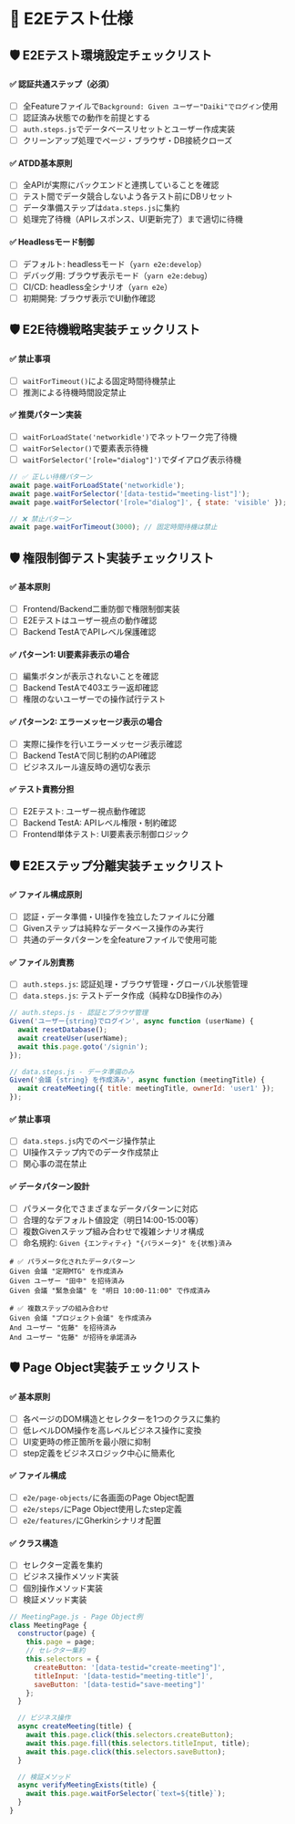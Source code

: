 # 🧪 E2Eテスト仕様

## 🛡️ E2Eテスト環境設定チェックリスト

#### ✅ 認証共通ステップ（必須）
- [ ] 全Featureファイルで`Background: Given ユーザー"Daiki"でログイン`使用
- [ ] 認証済み状態での動作を前提とする
- [ ] `auth.steps.js`でデータベースリセットとユーザー作成実装
- [ ] クリーンアップ処理でページ・ブラウザ・DB接続クローズ

#### ✅ ATDD基本原則
- [ ] 全APIが実際にバックエンドと連携していることを確認
- [ ] テスト間でデータ競合しないよう各テスト前にDBリセット
- [ ] データ準備ステップは`data.steps.js`に集約
- [ ] 処理完了待機（APIレスポンス、UI更新完了）まで適切に待機

#### ✅ Headlessモード制御
- [ ] デフォルト: headlessモード（`yarn e2e:develop`）
- [ ] デバッグ用: ブラウザ表示モード（`yarn e2e:debug`）
- [ ] CI/CD: headless全シナリオ（`yarn e2e`）
- [ ] 初期開発: ブラウザ表示でUI動作確認

## 🛡️ E2E待機戦略実装チェックリスト

#### ✅ 禁止事項
- [ ] `waitForTimeout()`による固定時間待機禁止
- [ ] 推測による待機時間設定禁止

#### ✅ 推奨パターン実装
- [ ] `waitForLoadState('networkidle')`でネットワーク完了待機
- [ ] `waitForSelector()`で要素表示待機
- [ ] `waitForSelector('[role="dialog"]')`でダイアログ表示待機

```javascript
// ✅ 正しい待機パターン
await page.waitForLoadState('networkidle');
await page.waitForSelector('[data-testid="meeting-list"]');
await page.waitForSelector('[role="dialog"]', { state: 'visible' });

// ❌ 禁止パターン
await page.waitForTimeout(3000); // 固定時間待機は禁止
```
## 🛡️ 権限制御テスト実装チェックリスト

#### ✅ 基本原則
- [ ] Frontend/Backend二重防御で権限制御実装
- [ ] E2Eテストはユーザー視点の動作確認
- [ ] Backend TestAでAPIレベル保護確認

#### ✅ パターン1: UI要素非表示の場合
- [ ] 編集ボタンが表示されないことを確認
- [ ] Backend TestAで403エラー返却確認
- [ ] 権限のないユーザーでの操作試行テスト

#### ✅ パターン2: エラーメッセージ表示の場合
- [ ] 実際に操作を行いエラーメッセージ表示確認
- [ ] Backend TestAで同じ制約のAPI確認
- [ ] ビジネスルール違反時の適切な表示

#### ✅ テスト責務分担
- [ ] E2Eテスト: ユーザー視点動作確認
- [ ] Backend TestA: APIレベル権限・制約確認
- [ ] Frontend単体テスト: UI要素表示制御ロジック

## 🛡️ E2Eステップ分離実装チェックリスト

#### ✅ ファイル構成原則
- [ ] 認証・データ準備・UI操作を独立したファイルに分離
- [ ] Givenステップは純粋なデータベース操作のみ実行
- [ ] 共通のデータパターンを全featureファイルで使用可能

#### ✅ ファイル別責務
- [ ] `auth.steps.js`: 認証処理・ブラウザ管理・グローバル状態管理
- [ ] `data.steps.js`: テストデータ作成（純粋なDB操作のみ）

```javascript
// auth.steps.js - 認証とブラウザ管理
Given('ユーザー{string}でログイン', async function (userName) {
  await resetDatabase();
  await createUser(userName);
  await this.page.goto('/signin');
});

// data.steps.js - データ準備のみ
Given('会議 {string} を作成済み', async function (meetingTitle) {
  await createMeeting({ title: meetingTitle, ownerId: 'user1' });
});
```
#### ✅ 禁止事項
- [ ] `data.steps.js`内でのページ操作禁止
- [ ] UI操作ステップ内でのデータ作成禁止
- [ ] 関心事の混在禁止

#### ✅ データパターン設計
- [ ] パラメータ化でさまざまなデータパターンに対応
- [ ] 合理的なデフォルト値設定（明日14:00-15:00等）
- [ ] 複数Givenステップ組み合わせで複雑シナリオ構成
- [ ] 命名規約: `Given {エンティティ} "{パラメータ}" を{状態}済み`

```gherkin
# ✅ パラメータ化されたデータパターン
Given 会議 "定期MTG" を作成済み
Given ユーザー "田中" を招待済み
Given 会議 "緊急会議" を "明日 10:00-11:00" で作成済み

# ✅ 複数ステップの組み合わせ
Given 会議 "プロジェクト会議" を作成済み
And ユーザー "佐藤" を招待済み
And ユーザー "佐藤" が招待を承諾済み
```

## 🛡️ Page Object実装チェックリスト

#### ✅ 基本原則
- [ ] 各ページのDOM構造とセレクターを1つのクラスに集約
- [ ] 低レベルDOM操作を高レベルビジネス操作に変換
- [ ] UI変更時の修正箇所を最小限に抑制
- [ ] step定義をビジネスロジック中心に簡素化

#### ✅ ファイル構成
- [ ] `e2e/page-objects/`に各画面のPage Object配置
- [ ] `e2e/steps/`にPage Object使用したstep定義
- [ ] `e2e/features/`にGherkinシナリオ配置

#### ✅ クラス構造
- [ ] セレクター定義を集約
- [ ] ビジネス操作メソッド実装
- [ ] 個別操作メソッド実装
- [ ] 検証メソッド実装

```javascript
// MeetingPage.js - Page Object例
class MeetingPage {
  constructor(page) {
    this.page = page;
    // セレクター集約
    this.selectors = {
      createButton: '[data-testid="create-meeting"]',
      titleInput: '[data-testid="meeting-title"]',
      saveButton: '[data-testid="save-meeting"]'
    };
  }

  // ビジネス操作
  async createMeeting(title) {
    await this.page.click(this.selectors.createButton);
    await this.page.fill(this.selectors.titleInput, title);
    await this.page.click(this.selectors.saveButton);
  }

  // 検証メソッド
  async verifyMeetingExists(title) {
    await this.page.waitForSelector(`text=${title}`);
  }
}
```
